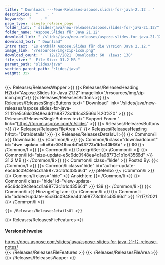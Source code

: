 ```yaml
---
title: " Downloads ---Neue-Releases-aspose.slides-for-java-21.12 . "
description:  "    . " 
keywords:  "    . " 
page_type:  single_release_page
folder_link: " slides/java/new-releases/aspose.slides-for-java-21.12/"
folder_name: "Aspose.Slides für Java 21.12"
download_link: " /slides/java/new-releases/aspose.slides-for-java-21.12/e5c6dc0948ea4d1a98773c1b1c43566d"
download_text: " Download"
Intro_text: "Es enthält Aspose.Slides für die Version Java 21.12."
image_link: "/resources/img/zip-icon.png"
download_count: "   12/17/2021  Downloads: 60  Views: 138"
file_size: "  File Size: 31.2 MB "
parent_path: "slides/java"
section_parent_path: "slides/java"
weight: 355
---
```


{{< Releases/ReleasesWapper >}}
  {{< Releases/ReleasesHeading H2txt="Aspose.Slides für Java 21.12" imagelink="/resources/img/zip-icon.png">}}
  {{< Releases/ReleasesButtons >}}
    {{< Releases/ReleasesSingleButtons text=" Download" link="/slides/java/new-releases/aspose.slides-for-java-21.12/e5c6dc0948ea4d1a98773c1b1c43566d%20%20" >}}
    {{< Releases/ReleasesSingleButtons text=" Support Forum " link="https://forum.aspose.com/c/slides" >}}
  {{< Releases/ReleasesButtons >}}
  {{< Releases/ReleasesFileArea >}}
    {{< Releases/ReleasesHeading h4txt="Dateidetails">}}
    {{< Releases/ReleasesDetailsUl >}}
            {{< Common/li >}} Downloads: {{< /Common/li >}}
      {{< Common/li class="downloadcount" id="dwn-update-e5c6dc0948ea4d1a98773c1b1c43566d" >}} 60 {{< /Common/li >}}
      {{< Common/li >}} Dateigröße: {{< /Common/li >}}
      {{< Common/li id="size-update-e5c6dc0948ea4d1a98773c1b1c43566d" >}} 31.2 MB {{< /Common/li >}} 
      {{< Common/li  class="hide" >}} Posted By: {{< /Common/li >}} 
      {{< Common/li class="hide" id="author-update-e5c6dc0948ea4d1a98773c1b1c43566d" >}} ptetenko {{< /Common/li >}}
      {{< Common/li class="hide" >}} Ansichten: {{< /Common/li >}}
      {{< Common/li class="hide" id="view-update-e5c6dc0948ea4d1a98773c1b1c43566d" >}} 139 {{< /Common/li >}}
      {{< Common/li >}} Hinzugefügt am: {{< /Common/li >}}
      {{< Common/li id="added-update-e5c6dc0948ea4d1a98773c1b1c43566d" >}} 12/17/2021 {{< /Common/li >}} 

    {{< /Releases/ReleasesDetailsUl >}}

  {{< Releases/ReleasesFileFeatures >}}
      <h4>Versionshinweise</h4><div> <a href="https://docs.aspose.com/slides/java/aspose-slides-for-java-21-12-release-notes/">https://docs.aspose.com/slides/java/aspose-slides-for-java-21-12-release-notes/</a></div>
  {{< /Releases/ReleasesFileFeatures >}}
 {{< /Releases/ReleasesFileArea >}}
{{< /Releases/ReleasesWapper >}}



